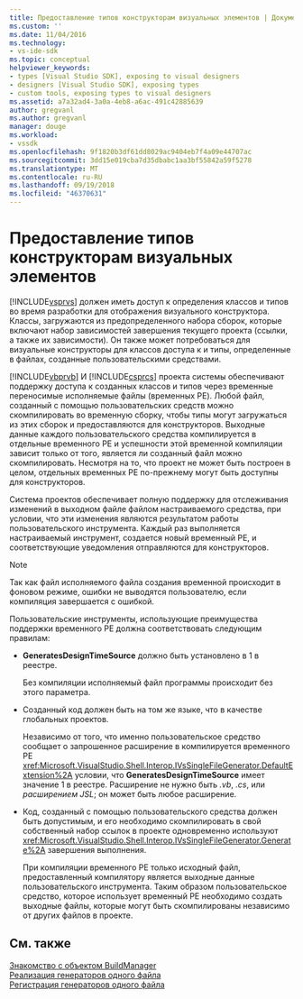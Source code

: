 ```yaml
---
title: Предоставление типов конструкторам визуальных элементов | Документация Майкрософт
ms.custom: ''
ms.date: 11/04/2016
ms.technology:
- vs-ide-sdk
ms.topic: conceptual
helpviewer_keywords:
- types [Visual Studio SDK], exposing to visual designers
- designers [Visual Studio SDK], exposing types
- custom tools, exposing types to visual designers
ms.assetid: a7a32ad4-3a0a-4eb8-a6ac-491c42885639
author: gregvanl
ms.author: gregvanl
manager: douge
ms.workload:
- vssdk
ms.openlocfilehash: 9f1820b3df61dd8029ac9404eb7f4a09e44707ac
ms.sourcegitcommit: 3dd15e019cba7d35dbabc1aa3bf55842a59f5278
ms.translationtype: MT
ms.contentlocale: ru-RU
ms.lasthandoff: 09/19/2018
ms.locfileid: "46370631"
---
```

# <a name="expose-types-to-visual-designers"></a>Предоставление типов конструкторам визуальных элементов
[!INCLUDE[vsprvs](../../code-quality/includes/vsprvs_md.md)] должен иметь доступ к определения классов и типов во время разработки для отображения визуального конструктора. Классы, загружаются из предопределенного набора сборок, которые включают набор зависимостей завершения текущего проекта (ссылки, а также их зависимости). Он также может потребоваться для визуальные конструкторы для классов доступа к и типы, определенные в файлах, созданные пользовательскими средствами.  
  
 [!INCLUDE[vbprvb](../../code-quality/includes/vbprvb_md.md)] И [!INCLUDE[csprcs](../../data-tools/includes/csprcs_md.md)] проекта системы обеспечивают поддержку доступа к созданных классов и типов через временные переносимые исполняемые файлы (временных PE). Любой файл, созданный с помощью пользовательских средств можно скомпилировать во временную сборку, чтобы типы могут загружаться из этих сборок и предоставляются для конструкторов. Выходные данные каждого пользовательского средства компилируется в отдельные временного PE и успешности этой временной компиляции зависит только от того, является ли созданный файл можно скомпилировать. Несмотря на то, что проект не может быть построен в целом, отдельных временных PE по-прежнему могут быть доступны для конструкторов.  
  
 Система проектов обеспечивает полную поддержку для отслеживания изменений в выходном файле файлом настраиваемого средства, при условии, что эти изменения являются результатом работы пользовательского инструмента. Каждый раз выполняется настраиваемый инструмент, создается новый временный PE, и соответствующие уведомления отправляются для конструкторов.  
  
> [!NOTE]
>  Так как файл исполняемого файла создания временной происходит в фоновом режиме, ошибки не выводятся пользователю, если компиляция завершается с ошибкой.  
  
 Пользовательские инструменты, использующие преимущества поддержки временного PE должна соответствовать следующим правилам:  
  
-   **GeneratesDesignTimeSource** должно быть установлено в 1 в реестре.  
  
     Без компиляции исполняемый файл программы происходит без этого параметра.  
  
-   Созданный код должен быть на том же языке, что в качестве глобальных проектов.  
  
     Независимо от того, что именно пользовательское средство сообщает о запрошенное расширение в компилируется временного PE <xref:Microsoft.VisualStudio.Shell.Interop.IVsSingleFileGenerator.DefaultExtension%2A> условии, что **GeneratesDesignTimeSource** имеет значение 1 в реестре. Расширение не нужно быть *.vb*, *.cs*, или *расширением JSL*; он может быть любое расширение.  
  
-   Код, созданный с помощью пользовательского средства должен быть допустимым, и его необходимо скомпилировать в свой собственный набор ссылок в проекте одновременно используют <xref:Microsoft.VisualStudio.Shell.Interop.IVsSingleFileGenerator.Generate%2A> завершения выполнения.  
  
     При компиляции временного PE только исходный файл, предоставленный компилятору является выходные данные пользовательского инструмента. Таким образом пользовательское средство, которое использует временный PE необходимо создать выходные файлы, которые могут быть скомпилированы независимо от других файлов в проекте.  
  
## <a name="see-also"></a>См. также  
 [Знакомство с объектом BuildManager](https://msdn.microsoft.com/library/50080ec2-c1c9-412c-98ef-18d7f895e7fa)   
 [Реализация генераторов одного файла](../../extensibility/internals/implementing-single-file-generators.md)   
 [Регистрация генераторов одного файла](../../extensibility/internals/registering-single-file-generators.md)